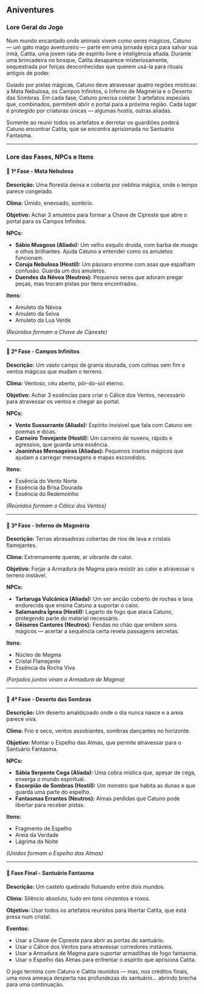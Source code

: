 ## Aniventures

### Lore Geral do Jogo

Num mundo encantado onde animais vivem como seres mágicos, Catuno — um gato mago aventureiro — parte em uma jornada épica para salvar sua irmã, Catita, uma jovem rata de espírito livre e inteligência afiada. Durante uma brincadeira no bosque, Catita desaparece misteriosamente, sequestrada por forças desconhecidas que querem usá-la para rituais antigos de poder.

Guiado por pistas mágicas, Catuno deve atravessar quatro regiões místicas: a Mata Nebulosa, os Campos Infinitos, o Inferno de Magméria e o Deserto das Sombras. Em cada fase, Catuno precisa coletar 3 artefatos especiais que, combinados, permitem abrir o portal para a próxima região. Cada lugar é protegido por criaturas únicas — algumas hostis, outras aliadas.

Somente ao reunir todos os artefatos e derrotar os guardiões poderá Catuno encontrar Catita, que se encontra aprisionada no Santuário Fantasma.

---

### Lore das Fases, NPCs e Itens

#### 🌲 1ª Fase - Mata Nebulosa

**Descrição:** Uma floresta densa e coberta por neblina mágica, onde o tempo parece congelado.

**Clima:** Úmido, enevoado, sombrio.

**Objetivo:** Achar 3 amuletos para formar a Chave de Cipreste que abre o portal para os Campos Infinitos.

**NPCs:**
- **Sábio Musgoso (Aliado):** Um velho esquilo druida, com barba de musgo e olhos brilhantes. Ajuda Catuno a entender como os amuletos funcionam.
- **Coruja Nebulosa (Hostil):** Um pássaro enorme com asas que espalham confusão. Guarda um dos amuletos.
- **Duendes da Névoa (Neutros):** Pequenos seres que adoram pregar peças, mas trocam pistas por itens encontrados.

**Itens:**
- Amuleto da Névoa
- Amuleto da Seiva
- Amuleto da Lua Verde

*(Reúnidos formam a Chave de Cipreste)*

---

#### 🌾 2ª Fase - Campos Infinitos

**Descrição:** Um vasto campo de grama dourada, com colinas sem fim e ventos mágicos que mudam o terreno.

**Clima:** Ventoso, céu aberto, pôr-do-sol eterno.

**Objetivo:** Achar 3 essências para criar o Cálice dos Ventos, necessário para atravessar os ventos e chegar ao portal.

**NPCs:**
- **Vento Sussurrante (Aliado):** Espírito invisível que fala com Catuno em poemas e dicas.
- **Carneiro Trovejante (Hostil):** Um carneiro de nuvens, rápido e agressivo, que guarda uma essência.
- **Joaninhas Mensageiras (Aliadas):** Pequenos insetos mágicos que ajudam a carregar mensagens e mapas escondidos.

**Itens:**
- Essência do Vento Norte
- Essência da Brisa Dourada
- Essência do Redemoinho

*(Reúnidos formam o Cálice dos Ventos)*

---

#### 🌋 3ª Fase - Inferno de Magméria

**Descrição:** Terras abrasadoras cobertas de rios de lava e cristais flamejantes.

**Clima:** Extremamente quente, ar vibrante de calor.

**Objetivo:** Forjar a Armadura de Magma para resistir ao calor e atravessar o terreno instável.

**NPCs:**
- **Tartaruga Vulcânica (Aliada):** Um ser ancião coberto de rochas e lava endurecida que ensina Catuno a suportar o calor.
- **Salamandra Ígnea (Hostil):** Lagarto de fogo que ataca Catuno, protegendo parte do material necessário.
- **Gêiseres Cantores (Neutros):** Fendas no chão que emitem sons mágicos — acertar a sequência certa revela passagens secretas.

**Itens:**
- Núcleo de Magma
- Cristal Flamejante
- Essência da Rocha Viva

*(Forjados juntos viram a Armadura de Magma)*

---

#### 👻 4ª Fase - Deserto das Sombras

**Descrição:** Um deserto amaldiçoado onde o dia nunca nasce e a areia parece viva.

**Clima:** Frio e seco, ventos assobiantes, sombras dançantes no horizonte.

**Objetivo:** Montar o Espelho das Almas, que permite atravessar para o Santuário Fantasma.

**NPCs:**
- **Sábia Serpente Cega (Aliada):** Uma cobra mística que, apesar de cega, enxerga o mundo espiritual.
- **Escorpião de Sombras (Hostil):** Um monstro que habita as dunas e que guarda uma parte do espelho.
- **Fantasmas Errantes (Neutros):** Almas perdidas que Catuno pode libertar para receber pistas.

**Itens:**
- Fragmento de Espelho
- Areia da Verdade
- Lágrima da Noite

*(Unidos formam o Espelho das Almas)*

---

#### 🏰 Fase Final - Santuário Fantasma

**Descrição:** Um castelo quebrado flutuando entre dois mundos.

**Clima:** Silêncio absoluto, tudo em tons cinzentos e roxos.

**Objetivo:** Usar todos os artefatos reunidos para libertar Catita, que está presa num cristal.

**Eventos:**
- Usar a Chave de Cipreste para abrir as portas do santuário.
- Usar o Cálice dos Ventos para atravessar corredores instáveis.
- Usar a Armadura de Magma para suportar armadilhas de fogo fantasma.
- Usar o Espelho das Almas para enfrentar o espírito que aprisiona Catita.

O jogo termina com Catuno e Catita reunidos — mas, nos créditos finais, uma nova ameaça desperta nas profundezas do santuário... abrindo brecha para uma continuação.
